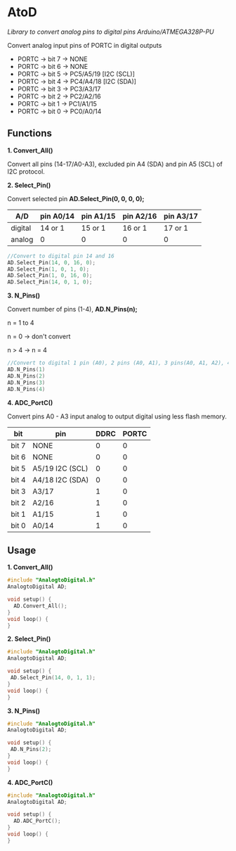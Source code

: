 # AtoD
*Library to convert analog pins to digital pins Arduino/ATMEGA328P-PU*

Convert analog input pins of PORTC in digital outputs
* PORTC -> bit 7 -> NONE
* PORTC -> bit 6 -> NONE
* PORTC -> bit 5 -> PC5/A5/19 [I2C (SCL)]
* PORTC -> bit 4 -> PC4/A4/18 [I2C (SDA)] 
* PORTC -> bit 3 -> PC3/A3/17
* PORTC -> bit 2 -> PC2/A2/16
* PORTC -> bit 1 -> PC1/A1/15
* PORTC -> bit 0 -> PC0/A0/14

## Functions

**1. Convert_All()** 

Convert all pins (14-17/A0-A3), excluded pin A4 (SDA) and pin A5 (SCL) of I2C protocol.


**2. Select_Pin()**

Convert selected pin **AD.Select_Pin(0, 0, 0, 0);** 

A/D|pin A0/14 | pin A1/15 | pin A2/16 | pin A3/17
------------ | ------------- | ------------ |------------ |------------
digital |14 or 1 | 15 or 1 |16 or 1 | 17 or 1
analog | 0 | 0  | 0 | 0

```C++
//Convert to digital pin 14 and 16
AD.Select_Pin(14, 0, 16, 0);
AD.Select_Pin(1, 0, 1, 0);
AD.Select_Pin(1, 0, 16, 0);
AD.Select_Pin(14, 0, 1, 0);
```


**3. N_Pins()**

Convert number of pins (1-4), **AD.N_Pins(n);**

n = 1 to 4 

n = 0 -> don't convert

n > 4 -> n = 4

```C++
//Convert to digital 1 pin (A0), 2 pins (A0, A1), 3 pins(A0, A1, A2), 4 pins (A0, A1, A2, A3)
AD.N_Pins(1)
AD.N_Pins(2)
AD.N_Pins(3)
AD.N_Pins(4)
```

**4. ADC_PortC()**

 Convert pins A0 - A3 input analog to output digital
 using less flash memory.
 
 bit | pin  | DDRC | PORTC
 ------------ | ------------- | ------------ |------------  
 bit 7 | NONE | 0| 0
 bit 6 | NONE | 0| 0
 bit 5 |A5/19 I2C (SCL)| 0| 0
 bit 4 |A4/18 I2C (SDA)| 0| 0
 bit 3 |A3/17 | 1 | 0
 bit 2 |A2/16 | 1 | 0
 bit 1 |A1/15 | 1 | 0
 bit 0 |A0/14 | 1 | 0
 
## Usage

**1. Convert_All()** 

```C++
#include "AnalogtoDigital.h"
AnalogtoDigital AD;

void setup() {
  AD.Convert_All();
}
void loop() {
}
```
**2. Select_Pin()**
```C++
#include "AnalogtoDigital.h"
AnalogtoDigital AD;

void setup() {
 AD.Select_Pin(14, 0, 1, 1);
}
void loop() {
}
```

**3. N_Pins()**
```C++
#include "AnalogtoDigital.h"
AnalogtoDigital AD;

void setup() {
 AD.N_Pins(2);
}
void loop() {
}
```

**4. ADC_PortC()**
```C++
#include "AnalogtoDigital.h"
AnalogtoDigital AD;

void setup() {
  AD.ADC_PortC();
}
void loop() {
}
```
